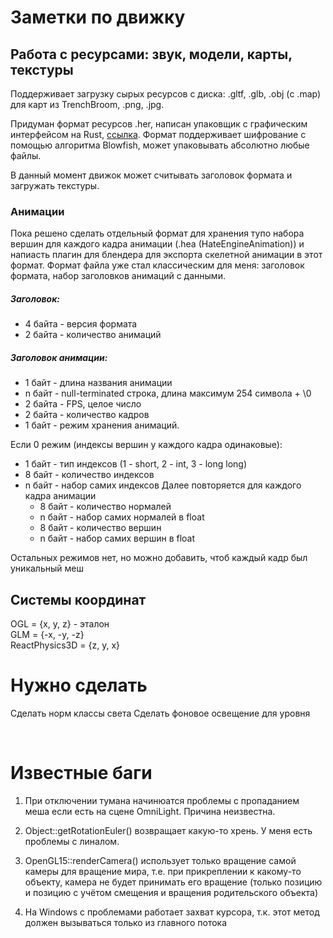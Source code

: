 # Заметки по движку

## Работа с ресурсами: звук, модели, карты, текстуры
Поддерживает загрузку сырых ресурсов с диска: .gltf, .glb, .obj (с .map) для карт из TrenchBroom, .png, .jpg.

Придуман формат ресурсов .her, написан упаковщик с графическим интерфейсом на Rust, [ссылка](https://github.com/Apsapeh/HateEngine/tree/master/tools/her_packer). Формат поддерживает шифрование с помощью алгоритма Blowfish, может упаковывать абсолютно любые файлы.

В данный момент движок может считывать заголовок формата и загружать текстуры.

### Aнимации
Пока решено сделать отдельный формат для хранения тупо набора вершин для каждого кадра анимации (.hea (HateEngineAnimation)) и напиасть плагин для блендера для экспорта скелетной анимации в этот формат.
Формат файла уже стал классическим для меня: заголовок формата, набор заголовков анимаций с данными.
##### Заголовок:
- 4 байта - версия формата
- 2 байта - количество анимаций

##### Заголовок анимации:
- 1 байт  - длина названия анимации
- n байт  - null-terminated строка, длина максимум 254 символа + \0
- 2 байта - FPS, целое число
- 2 байта - количество кадров 
- 1 байт  - режим хранения анимаций.

Если 0 режим (индексы вершин у каждого кадра одинаковые):
- 1 байт - тип индексов (1 - short, 2 - int, 3 - long long)
- 8 байт - количество индексов
- n байт - набор самих индексов
Далее повторяется для каждого кадра анимации
    - 8 байт - количество нормалей
    - n байт - набор самих нормалей в float
    - 8 байт - количество вершин
    - n байт - набор самих вершин в float

Остальных режимов нет, но можно добавить, чтоб каждый кадр был уникальный меш


## Системы координат
OGL = {x, y, z} - эталон\
GLM = {-x, -y, -z}\
ReactPhysics3D = {z, y, x}

# Нужно сделать
Сделать норм классы света
Сделать фоновое освещение для уровня

<br>

# Известные баги
1. При отключении тумана начинюатся проблемы с пропаданием меша если есть на сцене OmniLight. Причина неизвестна.

2. Object::getRotationEuler() возвращает какую-то хрень. У меня есть проблемы с линалом.

3. OpenGL15::renderCamera() использует только вращение самой камеры для вращение мира, т.е. при прикреплении к какому-то объекту, камера не будет принимать его вращение (только позицию и позицию с учётом смещения и вращения родительского объекта)

4. На Windows с проблемами работает захват курсора, т.к. этот метод должен вызываться только из главного потока